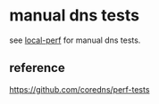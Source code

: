 # manual dns tests

see [local-perf](/testing/dns-perf-tests/local-perf) for manual dns tests.


## reference

<https://github.com/coredns/perf-tests>